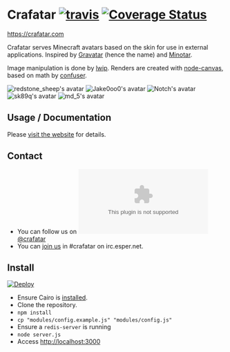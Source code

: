 # Crafatar [![travis](https://img.shields.io/travis/Jake0oo0/crafatar.svg?style=flat)](https://travis-ci.org/Jake0oo0/crafatar/) [![Coverage Status](https://img.shields.io/coveralls/Jake0oo0/crafatar.svg?style=flat)](https://coveralls.io/r/Jake0oo0/crafatar)

https://crafatar.com

Crafatar serves Minecraft avatars based on the skin for use in external applications.
Inspired by [Gravatar](https://gravatar.com) (hence the name) and [Minotar](https://minotar.net).

Image manipulation is done by [lwip](https://github.com/EyalAr/lwip). Renders are created with [node-canvas](https://github.com/Automattic/node-canvas), based on math by [confuser](https://github.com/confuser/serverless-mc-skin-viewer).

![redstone_sheep's avatar](https://crafatar.com/avatars/ae795aa86327408e92ab25c8a59f3ba1?size=128) ![Jake0oo0's avatar](https://crafatar.com/avatars/2d5aa9cdaeb049189930461fc9b91cc5?size=128) ![Notch's avatar](https://crafatar.com/avatars/069a79f444e94726a5befca90e38aaf5?size=128) ![sk89q's avatar](https://crafatar.com/avatars/0ea8eca3dbf647cc9d1ac64551ca975c?size=128) ![md_5's avatar](https://crafatar.com/avatars/af74a02d19cb445bb07f6866a861f783?size=128) 
## Usage / Documentation

Please [visit the website](https://crafatar.com) for details.

## Contact

* You can follow us on [![t](https://favicons.githubusercontent.com/twitter.com)@crafatar](https://twitter.com/crafatar)
* You can [join us](https://webchat.esper.net/?channels=crafatar) in #crafatar on irc.esper.net.

## Install

[![Deploy](https://www.herokucdn.com/deploy/button.svg)](https://heroku.com/deploy)
* Ensure Cairo is [installed](https://github.com/Automattic/node-canvas/wiki).
* Clone the repository.
* `npm install`
* `cp "modules/config.example.js" "modules/config.js"`
* Ensure a `redis-server` is running
* `node server.js`
* Access [http://localhost:3000](http://localhost:3000)
